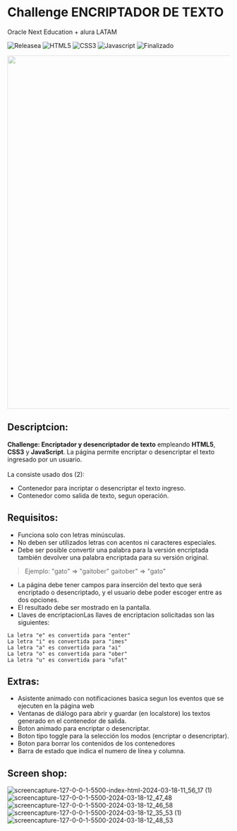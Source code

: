 # **Challenge ENCRIPTADOR DE TEXTO**
Oracle Next Education + alura LATAM

![Releasea](https://img.shields.io/badge/Release%20Date:-Marzo\/2024-white)
![HTML5](https://img.shields.io/badge/HTML5-red)
![CSS3](https://img.shields.io/badge/CSS3-blue)
![Javascript](https://img.shields.io/badge/JavaScript-yellow)
![Finalizado](https://img.shields.io/badge/Status:-Finalizado-white)


<p align="center">
<img src=https://github.com/AcruxSource/Encriptador_Challenge/assets/108144330/916d0f1f-df90-47f0-bdbb-0312af1d99bb  style="opacity: 0.5;" width ="800" />
</p>

## Descriptcion:
**Challenge: Encriptador y desencriptador de texto** empleando **HTML5**, **CSS3** y **JavaScript**. La página permite encriptar o desencriptar el texto ingresado por un usuario.
<br/>
<br/>
La consiste usado dos (2):
* Contenedor para incriptar o desencriptar el texto ingreso.
* Contenedor como salida de texto, segun operación.

## Requisitos:
* Funciona solo con letras minúsculas.
* No deben ser utilizados letras con acentos ni caracteres especiales.
* Debe ser posible convertir una palabra para la versión encriptada también devolver una palabra encriptada para su versión original.

> Ejemplo:
"gato" => "gaitober"
gaitober" => "gato"
* La página debe tener campos para inserción del texto que será encriptado o desencriptado, y el usuario debe poder escoger entre as dos opciones.
* El resultado debe ser mostrado en la pantalla.
* Llaves de encriptacionLas llaves de encriptacion solicitadas son las siguientes:

```
La letra "e" es convertida para "enter"
La letra "i" es convertida para "imes"
La letra "a" es convertida para "ai"
La letra "o" es convertida para "ober"
La letra "u" es convertida para "ufat"
```
## Extras:
* Asistente animado con notificaciones basica segun los eventos que se ejecuten en la página web
* Ventanas de diálogo para abrir y guardar (en localstore) los textos generado en el contenedor de salida.
* Boton animado para encriptar o desencriptar.
* Boton tipo toggle para la selección los modos (encriptar o desencriptar).
* Boton para borrar los contenidos de los contenedores
* Barra de estado que indica el numero de línea y columna.

## Screen shop:

![screencapture-127-0-0-1-5500-index-html-2024-03-18-11_56_17 (1)](https://github.com/AcruxSource/Encriptador_Challenge/assets/108144330/4e6c0df7-d72e-48e4-b87a-2547c8526216)
![screencapture-127-0-0-1-5500-2024-03-18-12_47_48](https://github.com/AcruxSource/Encriptador_Challenge/assets/108144330/a3df36c5-1163-45c4-8ad6-dc43df5338cd)
![screencapture-127-0-0-1-5500-2024-03-18-12_46_58](https://github.com/AcruxSource/Encriptador_Challenge/assets/108144330/e51cc211-de85-4450-a5a1-08c3296d4343)
![screencapture-127-0-0-1-5500-2024-03-18-12_35_53 (1)](https://github.com/AcruxSource/Encriptador_Challenge/assets/108144330/1e7ce556-ec32-4234-9d32-140e5cd91de6)
![screencapture-127-0-0-1-5500-2024-03-18-12_48_53](https://github.com/AcruxSource/Encriptador_Challenge/assets/108144330/eb45ea38-ff10-47d8-8ead-2ee3983f8d24)

